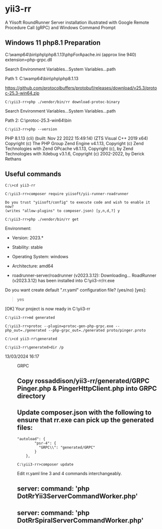 # yii3-rr
A Yiisoft RoundRunner Server installation illustrated with Google Remote Procedure Call (gRPC) and Windows Command Prompt

## Windows 11 php8.1 Preparation ##
C:\wamp64\bin\php\php8.1.13\phpForApache.ini (approx line 940) extension=php-grpc.dll

Search Environment Variables...System Variables...path

Path 1: C:\wamp64\bin\php\php8.1.13

https://github.com/protocolbuffers/protobuf/releases/download/v25.3/protoc-25.3-win64.zip
````
C:\yii3-rr>php ./vendor/bin/rr download-protoc-binary
````

Search Environment Variables...System Variables...path

Path 2: C:\protoc-25.3-win64\bin  

````
C:\yii3-rr>php --version
````

PHP 8.1.13 (cli) (built: Nov 22 2022 15:49:14) (ZTS Visual C++ 2019 x64)
Copyright (c) The PHP Group
Zend Engine v4.1.13, Copyright (c) Zend Technologies
    with Zend OPcache v8.1.13, Copyright (c), by Zend Technologies
    with Xdebug v3.1.6, Copyright (c) 2002-2022, by Derick Rethans

## Useful commands ##
````
C:\>cd yii3-rr
````

````
C:\yii3-rr>composer require yiisoft/yii-runner-roadrunner
````

````
Do you trust "yiisoft/config" to execute code and wish to enable it now? 
(writes "allow-plugins" to composer.json) [y,n,d,?] y
````

````
C:\yii3-rr>php ./vendor/bin/rr get
````

 Environment:
   - Version:          2023.*
   - Stability:        stable
   - Operating System: windows
   - Architecture:     amd64

  - roadrunner-server/roadrunner (v2023.3.12): Downloading...
RoadRunner (v2023.3.12) has been installed into C:\yii3-rr/rr.exe

 Do you want create default ".rr.yaml" configuration file? (yes/no) [yes]:
 > yes

 [OK] Your project is now ready in C:\yii3-rr


````
C:\yii3-rr>md generated
````

````
C:\yii3-rr>protoc --plugin=protoc-gen-php-grpc.exe --php_out=./generated --php-grpc_out=./generated proto/pinger.proto
````

````
C:\>cd yii3-rr\generated
````

````
C:\yii3-rr\generated>dir /p
````

13/03/2024  16:17    <DIR>          GRPC

## Copy rossaddison/yii3-rr/generated/GRPC Pinger.php & PingerHttpClient.php into GRPC directory ##

## Update composer.json with the following to ensure that rr.exe can pick up the generated files: ##

````
"autoload": {
        "psr-4": {
          "GRPC\\": "generated/GRPC"  
        }
    },
````

````
C:\yii3-rr>composer update
````

Edit rr.yaml line 3 and 4 commands interchangeably.

## server: command: 'php DotRrYii3ServerCommandWorker.php' #

##  server: command: 'php DotRrSpiralServerCommandWorker.php' #
